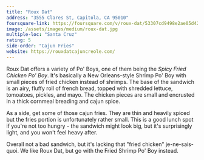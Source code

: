 ```yaml
---
title: "Roux Dat"
address: "3555 Clares St, Capitola, CA 95010"
foursquare-link: https://foursquare.com/v/roux-dat/53307cd9498e2ae05d427e18
image: /assets/images/medium/roux-dat.jpg
multiple-loc: "Santa Cruz"
rating: 5
side-order: "Cajun Fries"
website: https://rouxdatcajuncreole.com/
---
```


Roux Dat offers a variety of Po' Boys, one of them being the *Spicy Fried Chicken Po' Boy*. It's basically a New
Orleans-style Shrimp Po' Boy with small pieces of fried chicken instead of shrimps. The base of the sandwich is an airy,
fluffy roll of french bread, topped with shredded lettuce, tomoatoes, pickles, and mayo. The chicken pieces are small
and encrusted in a thick cornmeal breading and cajun spice.

As a side, get some of those cajun fries. They are thin and heavily spiced but the fries portion is unfortunately rather
small. This is a good lunch spot if you're not too hungry - the sandwich might look big, but it's surprisingly light,
and you won't feel heavy after.

Overall not a bad sandwich, but it's lacking that "fried chicken" je-ne-sais-quoi. We like Roux Dat, but go with the
Fried Shrimp Po' Boy instead.
